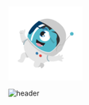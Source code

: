 

<img src="/astronauto.gif" margin-right="-75%" width="150" height="150"/>


![header](https://capsule-render.vercel.app/api?type=wave&color=gradient&height=300&section=footer&text=Tasca4%20JUnits&fontSize=90)


